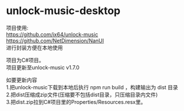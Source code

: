 # unlock-music-desktop
项目使用:  
https://github.com/ix64/unlock-music  
https://github.com/NetDimension/NanUI  
进行封装方便在本地使用  

项目为C#项目。  
项目更新至unlock-music  v1.7.0

如要更新内容  
1.把unlock-music下载到本地后执行 npm run build ，构建输出为 dist 目录    
2.把dist压缩成zip文件(压缩要不包括dist目录，只压缩目录内文件)    
3.把dist.zip拉到C#项目里的Properties/Resources.resx里。    
